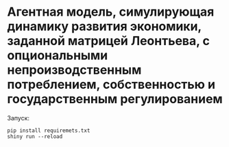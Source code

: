 # Агентная модель, симулирующая динамику развития экономики, заданной матрицей Леонтьева, с опциональными непроизводственным потреблением, собственностью и государственным регулированием

Запуск:
```
pip install requiremets.txt
shiny run --reload
```
